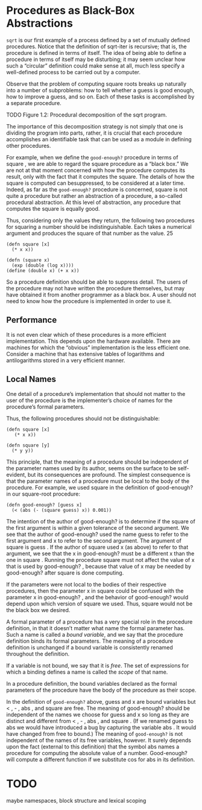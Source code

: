# Procedures as Black-Box Abstractions
`sqrt` is our first example of a process defined by a set of
mutually defined procedures. Notice that the definition of
sqrt-iter is recursive; that is, the procedure is defined in
terms of itself. The idea of being able to define a procedure
in terms of itself may be disturbing; it may seem unclear
how such a “circular” definition could make sense at all,
much less specify a well-defined process to be carried out
by a computer.

Observe that the problem of computing square roots
breaks up naturally into a number of subproblems: how
to tell whether a guess is good enough, how to improve
a guess, and so on. Each of these tasks is accomplished by a separate procedure.

TODO Figure 1.2: Procedural decomposition of the sqrt program.

The importance of this decomposition strategy is not simply
that one is dividing the program into parts, rather, it is crucial that each procedure accomplishes
an identifiable task that can be used as a module in defining
other procedures.

For example, when we define the
`good-enough?` procedure in terms of square , we are able
to regard the square procedure as a “black box.” We are
not at that moment concerned with how the procedure
computes its result, only with the fact that it computes the
square. The details of how the square is computed can besuppressed, to be considered at a later time. Indeed, as far
as the `good-enough?` procedure is concerned, square is not
quite a procedure but rather an abstraction of a procedure,
a so-called procedural abstraction. At this level of abstraction, any procedure that computes the square is equally
good.

Thus, considering only the values they return, the following
two procedures for squaring a number should be
indistinguishable. Each takes a numerical argument and
produces the square of that number as the value. 25

```
(defn square [x]
  (* x x))
```

```
(defn (square x)
  (exp (double (log x))))
(define (double x) (+ x x))
```

So a procedure definition should be able to suppress detail.
The users of the procedure may not have written the
procedure themselves, but may have obtained it from another
programmer as a black box. A user should not need
to know how the procedure is implemented in order to use
it.

## Performance
It is not even clear which of these procedures is a more efficient
implementation. This depends upon the hardware available.
There are machines for which the “obvious” implementation is
the less efficient one. Consider a machine that has extensive tables
of logarithms and antilogarithms stored in a very efficient
manner.

## Local Names
One detail of a procedure’s implementation that should
not matter to the user of the procedure is the implementer’s
choice of names for the procedure’s formal
parameters.

Thus, the following procedures should not be
distinguishable:

```
(defn square [x]
   (* x x))
```

```
(defn square [y]
  (* y y))
```

This principle, that the meaning of a procedure should be
independent of the parameter names used by its author,
seems on the surface to be self-evident, but its consequences
are profound. The simplest consequence is that
the parameter names of a procedure must be local to the
body of the procedure. For example, we used square in the
definition of good-enough? in our square-root procedure:

```
(defn good-enough? [guess x]
  (< (abs (- (square guess) x)) 0.001))
```

The intention of the author of good-enough? is to determine
if the square of the first argument is within a given
tolerance of the second argument. We see that the author
of good-enough? used the name guess to refer to the first
argument and x to refer to the second argument. The argument
of square is guess . If the author of square used
x (as above) to refer to that argument, we see that the x in
good-enough? must be a different x than the one in square .
Running the procedure square must not affect the value of x that is used by good-enough? , because that value of x may
be needed by good-enough? after square is done computing.

If the parameters were not local to the bodies of their respective
procedures, then the parameter x in square could
be confused with the parameter x in good-enough? , and
the behavior of good-enough? would depend upon which
version of square we used. Thus, square would not be the
black box we desired.

A formal parameter of a procedure has a very special role
in the procedure definition, in that it doesn’t matter what
name the formal parameter has. Such a name is called a
*bound variable*, and we say that the procedure definition
binds its formal parameters. The meaning of a procedure
definition is unchanged if a bound variable is consistently
renamed throughout the definition.

If a variable is not bound, we say that it is *free*. The set of expressions for
which a binding defines a name is called the *scope* of that
name.

In a procedure definition, the bound variables declared
as the formal parameters of the procedure have the
body of the procedure as their scope.

In the definition of `good-enough?` above, guess and x are
bound variables but < , - , abs , and square are free. The
meaning of good-enough? should be independent of the
names we choose for guess and x so long as they are distinct
and different from < , - , abs , and square . (If we renamed
guess to abs we would have introduced a bug by
capturing the variable abs . It would have changed from
free to bound.) The meaning of `good-enough?` is not independent
of the names of its free variables, however. It
surely depends upon the fact (external to this definition)
that the symbol abs names a procedure for computing the
absolute value of a number. Good-enough? will compute a
different function if we substitute cos for abs in its definition.

# TODO
maybe namespaces, block structure and lexical scoping
